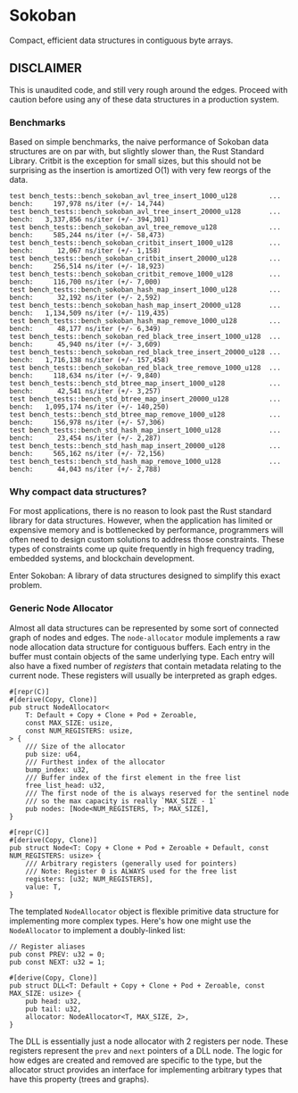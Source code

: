 # Sokoban
Compact, efficient data structures in contiguous byte arrays.

## DISCLAIMER
This is unaudited code, and still very rough around the edges. Proceed with caution before using any of these data structures in a production system.

### Benchmarks
Based on simple benchmarks, the naive performance of Sokoban data structures are on par with, but slightly slower than, the Rust Standard Library. Critbit is the exception for small sizes, but this should not be surprising as the insertion is amortized O(1) with very few reorgs of the data.

```
test bench_tests::bench_sokoban_avl_tree_insert_1000_u128        ... bench:     197,978 ns/iter (+/- 14,744)
test bench_tests::bench_sokoban_avl_tree_insert_20000_u128       ... bench:   3,337,856 ns/iter (+/- 394,301)
test bench_tests::bench_sokoban_avl_tree_remove_u128             ... bench:     585,244 ns/iter (+/- 58,473)
test bench_tests::bench_sokoban_critbit_insert_1000_u128         ... bench:      12,067 ns/iter (+/- 1,158)
test bench_tests::bench_sokoban_critbit_insert_20000_u128        ... bench:     256,514 ns/iter (+/- 18,923)
test bench_tests::bench_sokoban_critbit_remove_1000_u128         ... bench:     116,700 ns/iter (+/- 7,000)
test bench_tests::bench_sokoban_hash_map_insert_1000_u128        ... bench:      32,192 ns/iter (+/- 2,592)
test bench_tests::bench_sokoban_hash_map_insert_20000_u128       ... bench:   1,134,509 ns/iter (+/- 119,435)
test bench_tests::bench_sokoban_hash_map_remove_1000_u128        ... bench:      48,177 ns/iter (+/- 6,349)
test bench_tests::bench_sokoban_red_black_tree_insert_1000_u128  ... bench:      45,940 ns/iter (+/- 3,609)
test bench_tests::bench_sokoban_red_black_tree_insert_20000_u128 ... bench:   1,716,138 ns/iter (+/- 157,458)
test bench_tests::bench_sokoban_red_black_tree_remove_1000_u128  ... bench:     118,634 ns/iter (+/- 9,840)
test bench_tests::bench_std_btree_map_insert_1000_u128           ... bench:      42,541 ns/iter (+/- 3,257)
test bench_tests::bench_std_btree_map_insert_20000_u128          ... bench:   1,095,174 ns/iter (+/- 140,250)
test bench_tests::bench_std_btree_map_remove_1000_u128           ... bench:     156,978 ns/iter (+/- 57,306)
test bench_tests::bench_std_hash_map_insert_1000_u128            ... bench:      23,454 ns/iter (+/- 2,287)
test bench_tests::bench_std_hash_map_insert_20000_u128           ... bench:     565,162 ns/iter (+/- 72,156)
test bench_tests::bench_std_hash_map_remove_1000_u128            ... bench:      44,043 ns/iter (+/- 2,788)
```


### Why compact data structures?
For most applications, there is no reason to look past the Rust standard library for data structures. However, when the application has limited or expensive memory and is bottlenecked by performance, programmers will often need to design custom solutions to address those constraints. These types of constraints come up quite frequently in high frequency trading, embedded systems, and blockchain development.

Enter Sokoban: A library of data structures designed to simplify this exact problem.

### Generic Node Allocator
Almost all data structures can be represented by some sort of connected graph of nodes and edges. The `node-allocator` module implements a raw node allocation data structure for contiguous buffers. Each entry in the buffer must contain objects of the same underlying type. Each entry will also have a fixed number of *registers* that contain metadata relating to the current node. These registers will usually be interpreted as graph edges.

```
#[repr(C)]
#[derive(Copy, Clone)]
pub struct NodeAllocator<
    T: Default + Copy + Clone + Pod + Zeroable,
    const MAX_SIZE: usize,
    const NUM_REGISTERS: usize,
> {
    /// Size of the allocator
    pub size: u64,
    /// Furthest index of the allocator
    bump_index: u32,
    /// Buffer index of the first element in the free list
    free_list_head: u32,
    /// The first node of the is always reserved for the sentinel node
    /// so the max capacity is really `MAX_SIZE - 1` 
    pub nodes: [Node<NUM_REGISTERS, T>; MAX_SIZE],
}

#[repr(C)]
#[derive(Copy, Clone)]
pub struct Node<T: Copy + Clone + Pod + Zeroable + Default, const NUM_REGISTERS: usize> {
    /// Arbitrary registers (generally used for pointers)
    /// Note: Register 0 is ALWAYS used for the free list
    registers: [u32; NUM_REGISTERS],
    value: T,
}
```

The templated `NodeAllocator` object is flexible primitive data structure for implementing more complex types. Here's how one might use the `NodeAllocator` to implement a doubly-linked list:

```
// Register aliases
pub const PREV: u32 = 0;
pub const NEXT: u32 = 1;

#[derive(Copy, Clone)]
pub struct DLL<T: Default + Copy + Clone + Pod + Zeroable, const MAX_SIZE: usize> {
    pub head: u32,
    pub tail: u32,
    allocator: NodeAllocator<T, MAX_SIZE, 2>,
}
```

The DLL is essentially just a node allocator with 2 registers per node. These registers represent the `prev` and `next` pointers of a DLL node. The logic for how edges are created and removed are specific to the type, but the allocator struct provides an interface for implementing arbitrary types that have this property (trees and graphs).
